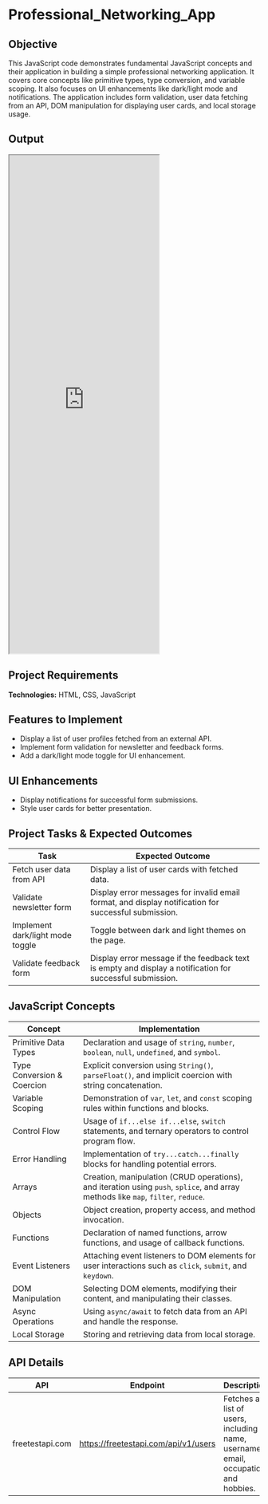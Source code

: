 # Professional_Networking_App

## Objective
This JavaScript code demonstrates fundamental JavaScript concepts and their application in building a simple professional networking application. It covers core concepts like primitive types, type conversion, and variable scoping. It also focuses on UI enhancements like dark/light mode and notifications. The application includes form validation, user data fetching from an API, DOM manipulation for displaying user cards, and local storage usage.

## Output
<iframe src="https://niat-web.github.io/Professional_Networking_App/" height="1000" width="300" title="Professional_Networking_App"></iframe>

## Project Requirements
**Technologies:** HTML, CSS, JavaScript

## Features to Implement
- Display a list of user profiles fetched from an external API.
- Implement form validation for newsletter and feedback forms.
- Add a dark/light mode toggle for UI enhancement.

## UI Enhancements
- Display notifications for successful form submissions.
- Style user cards for better presentation.

## Project Tasks & Expected Outcomes
| Task | Expected Outcome |
|------|------------------|
| Fetch user data from API | Display a list of user cards with fetched data. |
| Validate newsletter form | Display error messages for invalid email format, and display notification for successful submission. |
| Implement dark/light mode toggle | Toggle between dark and light themes on the page. |
| Validate feedback form | Display error message if the feedback text is empty and display a notification for successful submission. |

## JavaScript Concepts
| Concept | Implementation |
|---------|----------------|
| Primitive Data Types | Declaration and usage of `string`, `number`, `boolean`, `null`, `undefined`, and `symbol`. |
| Type Conversion & Coercion | Explicit conversion using `String()`, `parseFloat()`, and implicit coercion with string concatenation. |
| Variable Scoping | Demonstration of `var`, `let`, and `const` scoping rules within functions and blocks. |
| Control Flow | Usage of `if...else if...else`, `switch` statements, and ternary operators to control program flow. |
| Error Handling | Implementation of `try...catch...finally` blocks for handling potential errors. |
| Arrays | Creation, manipulation (CRUD operations), and iteration using `push`, `splice`, and array methods like `map`, `filter`, `reduce`. |
| Objects | Object creation, property access, and method invocation. |
| Functions | Declaration of named functions, arrow functions, and usage of callback functions. |
| Event Listeners | Attaching event listeners to DOM elements for user interactions such as `click`, `submit`, and `keydown`. |
| DOM Manipulation | Selecting DOM elements, modifying their content, and manipulating their classes. |
| Async Operations | Using `async/await` to fetch data from an API and handle the response. |
| Local Storage | Storing and retrieving data from local storage. |

## API Details
| API | Endpoint | Description |
|-----|----------|-------------|
| freetestapi.com | https://freetestapi.com/api/v1/users | Fetches a list of users, including name, username, email, occupation and hobbies. |